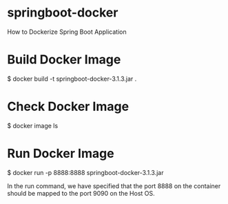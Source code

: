 # springboot-docker
How to Dockerize Spring Boot Application

# Build Docker Image
$ docker build -t springboot-docker-3.1.3.jar .

# Check Docker Image
$ docker image ls

# Run Docker Image
$ docker run -p 8888:8888 springboot-docker-3.1.3.jar

In the run command, we have specified that the port 8888 on the container should be mapped to the port 9090 on the Host OS.